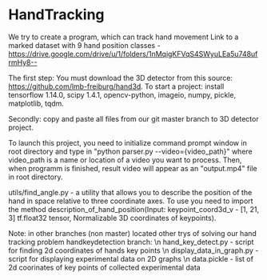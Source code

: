 # HandTracking

We try to create a program, which can track hand movement
Link to a marked dataset with 9 hand position classes - https://drive.google.com/drive/u/1/folders/1nMqigKFVqS4SWyuLEa5u748ufrmHy8--

The first step: You must download the 3D detector from this source: https://github.com/lmb-freiburg/hand3d.
To start a project: install tensorflow 1.14.0, scipy 1.4.1, opencv-python, imageio, numpy, pickle, matplotlib, tqdm.

Secondly: copy and paste all files from our git master branch to 3D  detector project.

To launch this project, you need to initialize command prompt window in root directory and type in "python parser.py --video={video_path}" where video_path is a name or location of a video you want to process. Then, when programm is finished, result video will appear as an "output.mp4" file in root directory.

utils/find_angle.py - a utility that allows you to describe the position of the hand in space relative to three coordinate axes. To use you need to import the method description_of_hand_position(Input: keypoint_coord3d_v -   [1, 21, 3] tf.float32 tensor, Normalizable 3D coordinates of  keypoints).

Note: in other branches (non master) located other trys of solving our hand tracking problem
    handkeydetection branch: \n
                            hand_key_detect.py - script for finding 2d coordinates of hands key points \n
                            display_data_in_graph.py - script for displaying experimental data on 2D graphs \n
                            data.pickle - list of 2d coorinates of key points of collected experimental data
                            
                            
